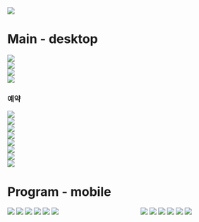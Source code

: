 
<div><img src="https://github.com/jingom368/oumtt/assets/67932739/e03c6766-908e-4281-99ab-4ec08456938f"></div>
<h1>Main - desktop</h1>
<div><img src="https://github.com/jingom368/oumtt/assets/67932739/b42a78b8-5026-40ab-a7a6-3de351373d56"></div>
<div><img src="https://github.com/jingom368/oumtt/assets/67932739/c819cfe0-ab64-4678-b83f-624f8b75a856"></div>
<div><img src="https://github.com/jingom368/oumtt/assets/67932739/48296d86-24f3-435c-9a9e-e1e3152ead15"></div>
<div><img src="https://github.com/jingom368/oumtt/assets/67932739/e14b08d6-9986-49a7-94df-f48cb9b39f31"></div>
<h3>예약</h3>
<div><img src="https://github.com/jingom368/oumtt/assets/67932739/eb0c3bdc-cb38-4daa-9e1d-8364b5ef0149"></div>
<div><img src="https://github.com/jingom368/oumtt/assets/67932739/fa96d0c8-2c6c-4971-9bd2-0172dc379988"></div>
<div><img src="https://github.com/jingom368/oumtt/assets/67932739/1b2df324-2578-4437-af5e-5231fa6fb0aa"></div>
<div><img src="https://github.com/jingom368/oumtt/assets/67932739/a89e366b-19eb-4925-a274-26c94c1da4c5"></div>
<div><img src="https://github.com/jingom368/oumtt/assets/67932739/9462fd70-6b7a-4625-a9ef-3fd3a8f1fa07"></div>
<div><img src="https://github.com/jingom368/oumtt/assets/67932739/b4df6d9b-06ec-4c0c-8e28-e7a6f93e0fd8"></div>
<div><img src="https://github.com/jingom368/oumtt/assets/67932739/ce2c3c9d-cad1-471c-85e8-121cc99265a1"></div>
<div><img src="https://github.com/jingom368/oumtt/assets/67932739/99a9a767-86cb-49e9-b590-3ca9bb46c6be"></div>

<h1>Program - mobile</h1>
<div style="display: flex; flex-direction: row; justify-content: space-between; width: 100%;">
  <div style="width:40%">
    <img src="https://github.com/jingom368/oumtt/assets/67932739/bbbf3f41-a52b-4c75-b1a0-34280745cb8e">
    <img src="https://github.com/jingom368/oumtt/assets/67932739/fad58478-c2e4-47ea-94b3-8f78704dca7f">
    <img src="https://github.com/jingom368/oumtt/assets/67932739/345d11ee-6f6b-4a19-9173-84a98ce6d1a0">
    <img src="https://github.com/jingom368/oumtt/assets/67932739/185fd568-5cd3-4ee9-865d-769151a5d376">
    <img src="https://github.com/jingom368/oumtt/assets/67932739/d70db9eb-10ae-4764-b37c-9fbf7d0cf36a">
    <img src="https://github.com/jingom368/oumtt/assets/67932739/772cc791-0435-48f2-9bc2-0424b5cebd52">
  </div>

  <div style="width:40%">
    <img src="https://github.com/jingom368/oumtt/assets/67932739/999aa3bf-a32d-4ab4-88b9-ff2451243dbd">
    <img src="https://github.com/jingom368/oumtt/assets/67932739/6db12935-d19c-4ae1-b0d8-d6afb8cc46c9">
    <img src="https://github.com/jingom368/oumtt/assets/67932739/8d46427e-d5e7-44de-96a8-616f27a49b51">
    <img src="https://github.com/jingom368/oumtt/assets/67932739/f0544fa5-303a-4c39-a0c6-ed215810bfcb">
    <img src="https://github.com/jingom368/oumtt/assets/67932739/2c6d529d-0977-4877-a3e2-fbcaf84f7cf7">
    <img src="https://github.com/jingom368/oumtt/assets/67932739/eb7ff4c1-704a-47fd-8794-422b1d94d9cf">
  </div>
</div>
